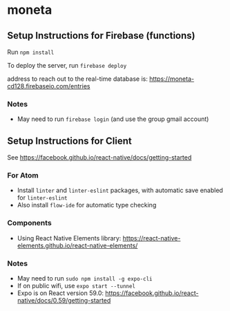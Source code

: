 # moneta

## Setup Instructions for Firebase (functions)
Run `npm install`

To deploy the server, run `firebase deploy`

address to reach out to the real-time database is: https://moneta-cd128.firebaseio.com/entries

### Notes
* May need to run `firebase login` (and use the group gmail account)

## Setup Instructions for Client
See https://facebook.github.io/react-native/docs/getting-started

### For Atom
 * Install `linter` and `linter-eslint` packages, with automatic save enabled for `linter-eslint`
 * Also install `flow-ide` for automatic type checking
 
### Components
 * Using React Native Elements library: https://react-native-elements.github.io/react-native-elements/

### Notes
  * May need to run `sudo npm install -g expo-cli`
  * If on public wifi, use `expo start --tunnel`
  * Expo is on React version 59.0: https://facebook.github.io/react-native/docs/0.59/getting-started
